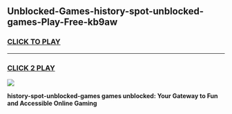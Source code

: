 
## Unblocked-Games-history-spot-unblocked-games-Play-Free-kb9aw
<h3>
<a href="https://premium76.site?title=history-spot-unblocked-games&ref=20A">CLICK TO PLAY</a></h3>
<hr>

<h3>
<a href="https://premium76.site?title=history-spot-unblocked-games&ref=20A">CLICK 2 PLAY</a>
  
</h3>

<a href="https://premium76.site?title=history-spot-unblocked-games&ref=20A"><img src="https://clearcache.store/games.png"></a>


**history-spot-unblocked-games games unblocked: Your Gateway to Fun and Accessible Online Gaming**
